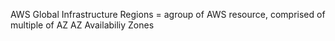 AWS Global Infrastructure
Regions = agroup of AWS resource, comprised of multiple of AZ
AZ Availabiliy Zones
